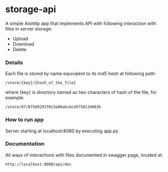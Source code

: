 # storage-api

A simple Aiohttp app that implements API with following interaction with files in server storage: 
* Upload
* Download
* Delete

### Details
Each file is stored by name equivalent to its *md5 hash* at following path:

    /store/{key}/{hash_of_the_file}

where {key} is directory named as two characters of hash of the file, for example:

    /store/87/875d92937013e06abcbcd5758134063b

### How to run app
Server starting at localhost:8080 by executing app.py

### Documentation
All ways of interactions with files documented in swagger page, located at:
    
    http://localhost:8080/api/doc